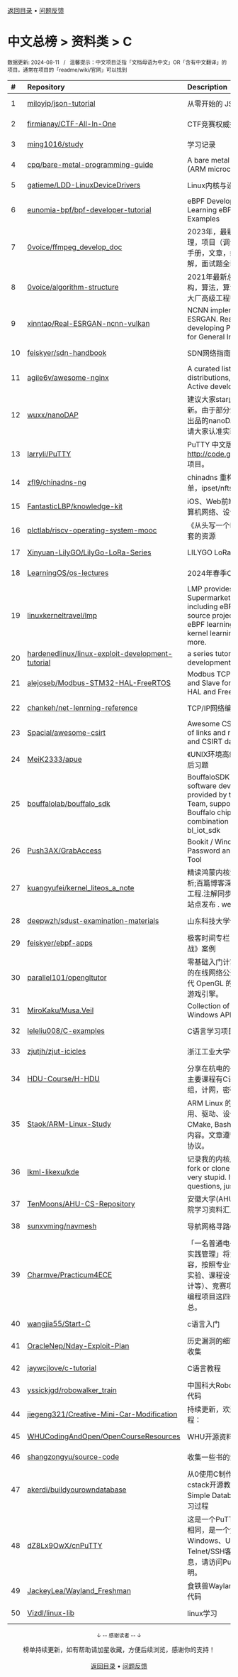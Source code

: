 <a href="https://github.com/GrowingGit/GitHub-Chinese-Top-Charts#github中文排行榜">返回目录</a> • <a href="/content/docs/feedback.md">问题反馈</a>

# 中文总榜 > 资料类 > C
<sub>数据更新: 2024-08-11&nbsp;&nbsp;&nbsp;/&nbsp;&nbsp;&nbsp;温馨提示：中文项目泛指「文档母语为中文」OR「含有中文翻译」的项目，通常在项目的「readme/wiki/官网」可以找到</sub>

|#|Repository|Description|Stars|Updated|
|:-|:-|:-|:-|:-|
|1|[miloyip/json-tutorial](https://github.com/miloyip/json-tutorial)|从零开始的 JSON 库教程|7654|2024-06-14|
|2|[firmianay/CTF-All-In-One](https://github.com/firmianay/CTF-All-In-One)|CTF竞赛权威指南|4033|2024-07-27|
|3|[ming1016/study](https://github.com/ming1016/study)|学习记录|3861|2024-08-10|
|4|[cpq/bare-metal-programming-guide](https://github.com/cpq/bare-metal-programming-guide)|A bare metal programming guide (ARM microcontrollers)|2838|2024-05-12|
|5|[gatieme/LDD-LinuxDeviceDrivers](https://github.com/gatieme/LDD-LinuxDeviceDrivers)|Linux内核与设备驱动程序学习笔记|2431|2024-08-09|
|6|[eunomia-bpf/bpf-developer-tutorial](https://github.com/eunomia-bpf/bpf-developer-tutorial)|eBPF Developer Tutorial: Learning eBPF Step by Step with Examples|2200|2024-08-10|
|7|[0voice/ffmpeg_develop_doc](https://github.com/0voice/ffmpeg_develop_doc)|2023年，最新音视频学习资料整理，项目（调试可用），ffmpeg命令手册，文章，编解码论文，视频讲解，面试题全套资料|1852|2024-05-20|
|8|[0voice/algorithm-structure](https://github.com/0voice/algorithm-structure)|2021年最新总结 500个常用数据结构，算法，算法导论，面试常用，大厂高级工程师整理总结|1796|2024-05-20|
|9|[xinntao/Real-ESRGAN-ncnn-vulkan](https://github.com/xinntao/Real-ESRGAN-ncnn-vulkan)|NCNN implementation of Real-ESRGAN. Real-ESRGAN aims at developing Practical Algorithms for General Image Restoration.|1433|2024-05-10|
|10|[feiskyer/sdn-handbook](https://github.com/feiskyer/sdn-handbook)|SDN网络指南（SDN Handbook）|1363|2024-04-30|
|11|[agile6v/awesome-nginx](https://github.com/agile6v/awesome-nginx)|A curated list of awesome Nginx distributions, 3rd party modules, Active developers, etc. :octocat:  |1116|2024-08-05|
|12|[wuxx/nanoDAP](https://github.com/wuxx/nanoDAP)|建议大家star此仓库，仓库会持续更新。由于部分淘宝卖家“借鉴”实验室出品的nanoDAP详情描述和资料，请大家认准实验室官方链接|1112|2024-04-12|
|13|[larryli/PuTTY](https://github.com/larryli/PuTTY)|PuTTY 中文版，原 http://code.google.com/p/puttycn 项目。|1101|2024-05-30|
|14|[zfl9/chinadns-ng](https://github.com/zfl9/chinadns-ng)|chinadns 重构增强版，支持黑白名单，ipset/nftset|890|2024-03-07|
|15|[FantasticLBP/knowledge-kit](https://github.com/FantasticLBP/knowledge-kit)|iOS、Web前端、后端、数据库、计算机网络、设计模式经验总结|871|2024-07-25|
|16|[plctlab/riscv-operating-system-mooc](https://github.com/plctlab/riscv-operating-system-mooc)|《从头写一个RISC-V OS》课程配套的资源|847|2024-06-06|
|17|[Xinyuan-LilyGO/LilyGo-LoRa-Series](https://github.com/Xinyuan-LilyGO/LilyGo-LoRa-Series)|LILYGO LoRa Series examples|625|2024-08-09|
|18|[LearningOS/os-lectures](https://github.com/LearningOS/os-lectures)|2024年春季OS课程Slides|617|2024-06-03|
|19|[linuxkerneltravel/lmp](https://github.com/linuxkerneltravel/lmp)|LMP provides an eBPF Supermarket for developers, including eBPF tools, open-source projects based on eBPF, eBPF learning materials, Linux kernel learning materials, and more.|573|2024-07-30|
|20|[hardenedlinux/linux-exploit-development-tutorial](https://github.com/hardenedlinux/linux-exploit-development-tutorial)|a series tutorial for linux exploit development to newbie.|547|2024-04-12|
|21|[alejoseb/Modbus-STM32-HAL-FreeRTOS](https://github.com/alejoseb/Modbus-STM32-HAL-FreeRTOS)|Modbus TCP and  RTU,  Master and Slave for STM32 using Cube HAL and FreeRTOS|513|2024-08-01|
|22|[chankeh/net-lenrning-reference](https://github.com/chankeh/net-lenrning-reference)|TCP/IP网络编程笔记|460|2024-08-02|
|23|[Spacial/awesome-csirt](https://github.com/Spacial/awesome-csirt)|Awesome CSIRT is an curated list of links and resources in security and CSIRT daily activities.|426|2024-06-27|
|24|[MeiK2333/apue](https://github.com/MeiK2333/apue)|《UNIX环境高级编程》随书代码与课后习题|414|2024-04-07|
|25|[bouffalolab/bouffalo_sdk](https://github.com/bouffalolab/bouffalo_sdk)|BouffaloSDK is the IOT and MCU software development kit provided by the Bouffalo Lab Team, supports all the series of Bouffalo chips. Also it is the combination of bl_mcu_sdk and bl_iot_sdk |356|2024-07-11|
|26|[Push3AX/GrabAccess](https://github.com/Push3AX/GrabAccess)|Bookit / Windows Login Password and Bitlocker Bypass Tool|341|2024-08-07|
|27|[kuangyufei/kernel_liteos_a_note](https://github.com/kuangyufei/kernel_liteos_a_note)|精读鸿蒙内核源码,百万汉字注解分析;百篇博客深入解剖,挖透内核地基工程.注解同步官方,工具文档齐全,多站点发布 . weharmonyos.com|341|2024-06-26|
|28|[deepwzh/sdust-examination-materials](https://github.com/deepwzh/sdust-examination-materials)|山东科技大学课程资源共享计划|313|2024-08-02|
|29|[feiskyer/ebpf-apps](https://github.com/feiskyer/ebpf-apps)|极客时间专栏《eBPF 核心技术与实战》案例|307|2024-07-07|
|30|[parallel101/opengltutor](https://github.com/parallel101/opengltutor)|零基础入门计算机图形学必不可少的在线网络公开课，手把手教您现代 OpenGL 的点点滴滴，构建爆款游戏引擎。|279|2024-08-08|
|31|[MiroKaku/Musa.Veil](https://github.com/MiroKaku/Musa.Veil)|Collection of undocumented Windows API declarations.|272|2024-08-02|
|32|[leleliu008/C-examples](https://github.com/leleliu008/C-examples)|C语言学习项目|263|2024-06-28|
|33|[zjutjh/zjut-icicles](https://github.com/zjutjh/zjut-icicles)|浙江工业大学课程攻略共享计划|214|2024-08-09|
|34|[HDU-Course/H-HDU](https://github.com/HDU-Course/H-HDU)|分享在杭电的一些期末复习资料，主要课程有C语言，数据结构，计组，计网，密码学，网络安全等|205|2024-06-22|
|35|[Staok/ARM-Linux-Study](https://github.com/Staok/ARM-Linux-Study)|ARM Linux 的学习历程。包括应用、驱动、设备树，GCC, Make, CMake, Bash, Vim, Git 等等大集合内容。文章遵守 CC BY NC SA 4.0 协议。|195|2024-07-20|
|36|[lkml-likexu/kde](https://github.com/lkml-likexu/kde)|记录我的内核成长贡献之路。IMO, fork or clone this repo would be very stupid.  If you have any questions, just send me an email.|189|2024-07-31|
|37|[TenMoons/AHU-CS-Repository](https://github.com/TenMoons/AHU-CS-Repository)|安徽大学(AHU)计算机科学与技术学院学习资料汇总|182|2024-07-16|
|38|[sunxvming/navmesh](https://github.com/sunxvming/navmesh)|导航网格寻路C++实现版(入门版)|161|2024-06-11|
|39|[Charmve/Practicum4ECE](https://github.com/Charmve/Practicum4ECE)|「一名普通电子信息本科生的项目实践管理」将大学阶段的实训内容，按照专业课程设计（包括上机实验、课程设计、下学年的毕业设计等）、竞赛项目、科创项目、小型编程项目这四个门类进行整理汇总。|132|2024-05-27|
|40|[wangjia55/Start-C](https://github.com/wangjia55/Start-C)|c语言入门|94|2024-04-27|
|41|[OracleNep/Nday-Exploit-Plan](https://github.com/OracleNep/Nday-Exploit-Plan)|历史漏洞的细节以及利用方法汇总收集|90|2024-07-23|
|42|[jaywcjlove/c-tutorial](https://github.com/jaywcjlove/c-tutorial)|C语言教程|84|2024-06-23|
|43|[yssickjgd/robowalker_train](https://github.com/yssickjgd/robowalker_train)|中国科大RoboMaster电控培训系列代码|83|2024-02-17|
|44|[jiegeng321/Creative-Mini-Car-Modification](https://github.com/jiegeng321/Creative-Mini-Car-Modification)|持续更新，欢迎star，保姆级改装教程：|81|2024-07-07|
|45|[WHUCodingAndOpen/OpenCourseResources](https://github.com/WHUCodingAndOpen/OpenCourseResources)|WHU开源资料|71|2024-08-07|
|46|[shangzongyu/source-code](https://github.com/shangzongyu/source-code)|收集一些书的源码，方便自己查找|65|2024-06-12|
|47|[akerdi/buildyourowndatabase](https://github.com/akerdi/buildyourowndatabase)|从0使用C制作B+树数据库: 基于cstack开源教程Let's Build a Simple Database中文浓缩翻译及学习过程|61|2024-05-25|
|48|[dZ8Lx9OwX/cnPuTTY](https://github.com/dZ8Lx9OwX/cnPuTTY)|这是一个PuTTY中文版，与PuTTY相同，是一个免费的支持Windows、Unix/Linux和MacOS的Telnet/SSH客户端。更多详细信息，请访问PuTTY相关网站及说明。|60|2024-07-16|
|49|[JackeyLea/Wayland_Freshman](https://github.com/JackeyLea/Wayland_Freshman)|食铁兽Wayland开发入门系列附属代码|48|2024-03-02|
|50|[Vizdl/linux-lib](https://github.com/Vizdl/linux-lib)|linux学习|42|2024-02-21|

<div align="center">
    <p><sub>↓ -- 感谢读者 -- ↓</sub></p>
    榜单持续更新，如有帮助请加星收藏，方便后续浏览，感谢你的支持！
</div>

<br/>

<div align="center"><a href="https://github.com/GrowingGit/GitHub-Chinese-Top-Charts#github中文排行榜">返回目录</a> • <a href="/content/docs/feedback.md">问题反馈</a></div>
